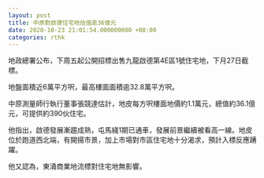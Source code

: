 ```yaml
---
layout: post
title: 中原對啟德住宅地估值逾36億元
date: 2020-10-23 21:01:54.000000000 +08:00
categories: rthk
---
```


地政總署公布，下周五起公開招標出售九龍啟德第4E區1號住宅地，下月27日截標。

地盤面積近6萬平方呎，最高樓面面積逾32.8萬平方呎。

中原測量師行執行董事張競達估計，地皮每方呎樓面地價約1.1萬元，總值約36.1億元，可提供約390伙住宅。

他指出，啟德發展漸趨成熟，屯馬綫1期已通車，發展前景繼續被看高一線。地皮位於跑道西北端，有開揚市景，加上市場對市區住宅地十分渴求，預計入標反應踴躍。

他又認為，東涌商業地流標對住宅地無影響。
